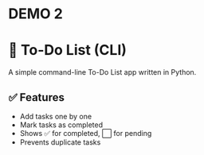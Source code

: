 # DEMO 2

# 📝 To-Do List (CLI)

A simple command-line To-Do List app written in Python.

## ✅ Features
- Add tasks one by one
- Mark tasks as completed
- Shows ✅ for completed, ⬜ for pending
- Prevents duplicate tasks


